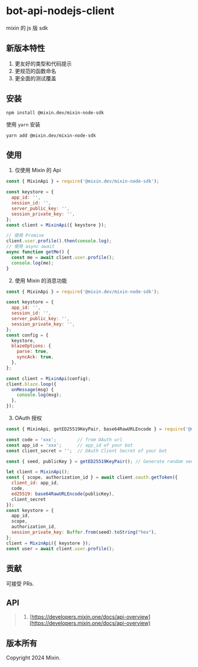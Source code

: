 # bot-api-nodejs-client

mixin 的 js 版 sdk

## 新版本特性

1. 更友好的类型和代码提示
2. 更规范的函数命名
3. 更全面的测试覆盖

## 安装

```shell
npm install @mixin.dev/mixin-node-sdk
```

使用 `yarn` 安装

```shell
yarn add @mixin.dev/mixin-node-sdk
```

## 使用

1. 仅使用 Mixin 的 Api

```js
const { MixinApi } = require('@mixin.dev/mixin-node-sdk');

const keystore = {
  app_id: '',
  session_id: '',
  server_public_key: '',
  session_private_key: '',
};
const client = MixinApi({ keystore });

// 使用 Promise
client.user.profile().then(console.log);
// 使用 async await
async function getMe() {
  const me = await client.user.profile();
  console.log(me);
}
```

2. 使用 Mixin 的消息功能

```js
const { MixinApi } = require('@mixin.dev/mixin-node-sdk');

const keystore = {
  app_id: '',
  session_id: '',
  server_public_key: '',
  session_private_key: '',
};
const config = {
  keystore,
  blazeOptions: {
    parse: true,
    syncAck: true,
  },
};

const client = MixinApi(config);
client.blaze.loop({
  onMessage(msg) {
    console.log(msg);
  },
});
```

3. OAuth 授权

```js
const { MixinApi, getED25519KeyPair, base64RawURLEncode } = require('@mixin.dev/mixin-node-sdk');

const code = 'xxx';        // from OAuth url
const app_id = 'xxx';      // app_id of your bot
const client_secret = '';  // OAuth Client Secret of your bot

const { seed, publicKey } = getED25519KeyPair(); // Generate random seed and ed25519 key pairs

let client = MixinApi();
const { scope, authorization_id } = await client.oauth.getToken({
  client_id: app_id,
  code,
  ed25519: base64RawURLEncode(publicKey),
  client_secret
});
const keystore = {
  app_id,
  scope,
  authorization_id,
  session_private_key: Buffer.from(seed).toString("hex"),
};
client = MixinApi({ keystore });
const user = await client.user.profile();
```

## 贡献

可接受 PRs.

## API

> 1. [https://developers.mixin.one/docs/api-overview](https://developers.mixin.one/docs/api-overview)

## 版本所有

Copyright 2024 Mixin.
